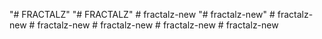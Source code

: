 "# FRACTALZ" 
"# FRACTALZ" 
#   f r a c t a l z - n e w  
 "# fractalz-new" 
#   f r a c t a l z - n e w  
 #   f r a c t a l z - n e w  
 #   f r a c t a l z - n e w  
 #   f r a c t a l z - n e w  
 #   f r a c t a l z - n e w  
 